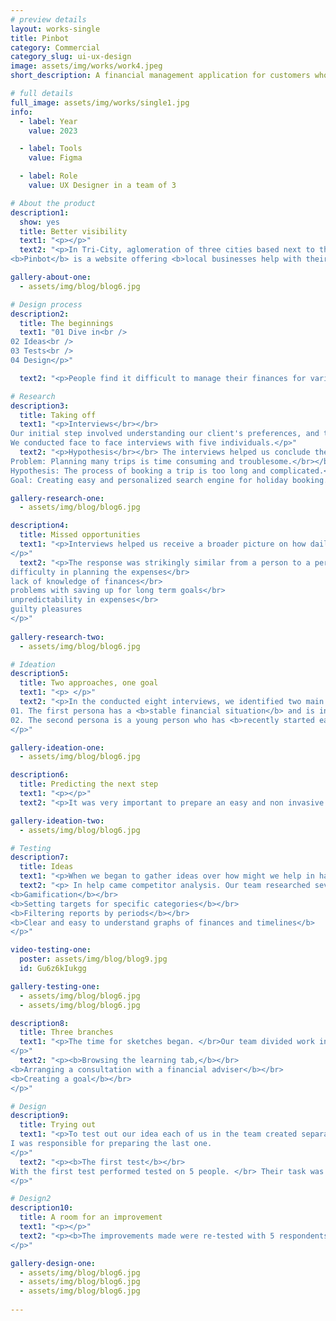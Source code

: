 ```yaml
---
# preview details
layout: works-single
title: Pinbot
category: Commercial
category_slug: ui-ux-design
image: assets/img/works/work4.jpeg
short_description: A financial management application for customers who have difficulty controlling their budget and want to improve it.

# full details
full_image: assets/img/works/single1.jpg
info:
  - label: Year
    value: 2023

  - label: Tools
    value: Figma

  - label: Role
    value: UX Designer in a team of 3

# About the product
description1:
  show: yes
  title: Better visibility 
  text1: "<p></p>"
  text2: "<p>In Tri-City, aglomeration of three cities based next to the northern coast of Poland, there are many local businesses who want to gain new clients especially in the holiday seasons.</br></br>
<b>Pinbot</b> is a website offering <b>local businesses help with their SEO and better visibility</b> in the sea full of fishes.</p>"

gallery-about-one:
  - assets/img/blog/blog6.jpg

# Design process
description2:
  title: The beginnings 
  text1: "01 Dive in<br />
02 Ideas<br />
03 Tests<br />
04 Design</p>"

  text2: "<p>People find it difficult to manage their finances for various reasons. </br> Many of them arise from the fact that it’s a time-consuming process and pretty monotonous. </br> Not everyone wants to sit down quietly every month and write down all expenses and incomes in an Excel sheet table. </br></p>"

# Research
description3:
  title: Taking off
  text1: "<p>Interviews</br></br>
Our initial step involved understanding our client's preferences, and to achieve this, we developed a screener accompanied by a scripted questionnaire.</br></br> The questionnaire contained: preferences in travel modes, past travel experiences, trip organization, assessments of travel agent services, and the overall experience of purchasing a tour.</br></br>
We conducted face to face interviews with five individuals.</p>"
  text2: "<p>Hypothesis</br></br> The interviews helped us conclude the most important problem and hypothesis.</br></br>
Problem: Planning many trips is time consuming and troublesome.</br></br>
Hypothesis: The process of booking a trip is too long and complicated.</br></br>
Goal: Creating easy and personalized search engine for holiday booking.</p>"

gallery-research-one:
  - assets/img/blog/blog6.jpg

description4:
  title: Missed opportunities
  text1: "<p>Interviews helped us receive a broader picture on how daily management of finances looks like.</br> Our main goal was to understand what problems were encountered, what influenced the daily choices and what would help us be more content with our budget.
</p>"
  text2: "<p>The response was strikingly similar from a person to a person. </br> Results of the interviews showed that main cause of dissatisfaction were:</br>
difficulty in planning the expenses</br>
lack of knowledge of finances</br>
problems with saving up for long term goals</br>
unpredictability in expenses</br>
guilty pleasures
</p>"
  
gallery-research-two:
  - assets/img/blog/blog6.jpg

# Ideation
description5:
  title: Two approaches, one goal
  text1: "<p> </p>"
  text2: "<p>In the conducted eight interviews, we identified two main personas.</br></br>
01. The first persona has a <b>stable financial situation</b> and is interested in <b>optimizing their budget management.</b></br></br>
02. The second persona is a young person who has <b>recently started earning money and has little financial awareness or discipline</b>. However, they are willing to save money regularly.
</p>"

gallery-ideation-one:
  - assets/img/blog/blog6.jpg

description6:
  title: Predicting the next step
  text1: "<p></p>"
  text2: "<p>It was very important to prepare an easy and non invasive way to encourage the user to try the new solution for balancing his finances.</br></br> In a User Journey Map our team envisaged a path of app download, setup, use and loyalty. We tried to find the points at which something could go wrong and find optimal solutions such as minimising user control and being able to individualize information in terms of user preferences.</p>"

gallery-ideation-two:
  - assets/img/blog/blog6.jpg

# Testing
description7:
  title: Ideas
  text1: "<p>When we began to gather ideas over how might we help in having more control over finances we found many new, interesting ideas that would not only create solutions for the analytics of incomes and expenses in the application but also develop the educational and supportive side of it. </p>"
  text2: "<p> In help came competitor analysis. Our team researched seven applications whose main function was to control and analyze expenses.</br> We identified few the most important and useful ideas which help user stay on track such as: </br></br>
<b>Gamification</b></br>
<b>Setting targets for specific categories</b></br>
<b>Filtering reports by periods</b></br>
<b>Clear and easy to understand graphs of finances and timelines</b>
</p>"

video-testing-one:
  poster: assets/img/blog/blog9.jpg
  id: Gu6z6kIukgg

gallery-testing-one:
  - assets/img/blog/blog6.jpg
  - assets/img/blog/blog6.jpg

description8:
  title: Three branches
  text1: "<p>The time for sketches began. </br>Our team divided work into three key branches of solutions for the user. With that we created the main user flow, including registration, configuration and entry of basic parameters and most importantly, three main paths as means to provide a broad horizon for the user in strengthening his knowledge and control over finances:
</p>"
  text2: "<p><b>Browsing the learning tab,</b></br>
<b>Arranging a consultation with a financial adviser</b></br>
<b>Creating a goal</b></br>
</p>"

# Design
description9:
  title: Trying out
  text1: "<p>To test out our idea each of us in the team created separate wireframes for the three main functionalities: browsing through education tab, making an appointment with financial consultant and creating a goal.</br></br>
I was responsible for preparing the last one.
</p>"
  text2: "<p><b>The first test</b></br>
With the first test performed tested on 5 people. </br> Their task was to:</br></br> <b>1. Make an appointment with a financial consultant</br></br> 2. Browse the knowledge tab and take a quiz </br></br> 3. Create a saving up goal.</b></br></br> During the test many issues emerged that were not clear to the users, they gave us many ideas and solutions. Many of these were duplicated and gave us ideas for improvements.
</p>"

# Design2
description10:
  title: A room for an improvement
  text1: "<p></p>"
  text2: "<p><b>The improvements made were re-tested with 5 respondents. After the second round of testing, we prepared a short list of suggested changes, including the addition of personalised advice and the creation of a new slider when creating a saving target and setting its time.
</p>"

gallery-design-one:
  - assets/img/blog/blog6.jpg
  - assets/img/blog/blog6.jpg
  - assets/img/blog/blog6.jpg
  
---
```

